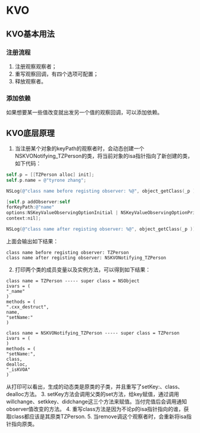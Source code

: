 #  KVO

## KVO基本用法

### 注册流程
1. 注册观察观察者；
2. 重写观察回调，有四个选项可配置；
3. 释放观察者。

### 添加依赖
如果想要某一些值改变就出发另一个值的观察回调，可以添加依赖。

## KVO底层原理

1. 当注册某个对象的keyPath的观察者时，会动态创建一个NSKVONotifying_TZPerson的类，将当前对象的isa指针指向了新创建的类，如下代码：
``` Objective-C
self.p = [[TZPerson alloc] init];
self.p.name = @"tyrone zhang";

NSLog(@"class name before registing observer: %@", object_getClass(_p ));

[self.p addObserver:self
forKeyPath:@"name"
options:NSKeyValueObservingOptionInitial | NSKeyValueObservingOptionPrior | NSKeyValueObservingOptionNew | NSKeyValueObservingOptionOld
context:nil];

NSLog(@"class name after registing observer: %@", object_getClass(_p ));
```
上面会输出如下结果：
```
class name before registing observer: TZPerson
class name after registing observer: NSKVONotifying_TZPerson
```
2. 打印两个类的成员变量以及实例方法，可以得到如下结果：
```
class name = TZPerson ----- super class = NSObject
ivars = (
"_name"
)
methods = (
".cxx_destruct",
name,
"setName:"
)

class name = NSKVONotifying_TZPerson ----- super class = TZPerson
ivars = (
)
methods = (
"setName:",
class,
dealloc,
"_isKVOA"
)
```
从打印可以看出，生成的动态类是原类的子类，并且重写了setKey:、class、dealloc方法。
3. setKey方法会调用父类的set方法，给key赋值，通过调用willchange、setkkey、didchange这三个方法来赋值。当付完值后会调用通知observer值改变的方法。
4. 重写class方法是因为不论p的isa指针指向的谁，获取class都应该是其原类TZPerson.
5. 当remove调这个观察者时，会重新将isa指针指向原类。
